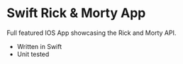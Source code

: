 # Swift Rick & Morty App

Full featured IOS App showcasing the Rick and Morty API.

- Written in Swift
- Unit tested

